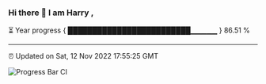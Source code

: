 ### Hi there 👋 I am Harry , 

⏳ Year progress { █████████████████████████▁▁▁▁▁ } 86.51 %

---

⏰ Updated on Sat, 12 Nov 2022 17:55:25 GMT

![Progress Bar CI](https://github.com/duykhang68/duykhang68/workflows/Progress%20Bar%20CI/badge.svg)
